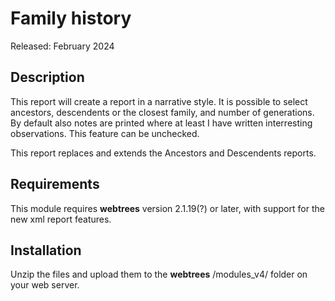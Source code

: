 #  Family history

Released: February 2024

<a name="Description"></a>

## Description

This report will create a report in a narrative style. It is possible to select ancestors, descendents or the closest family, and number of generations. By default also notes are printed where at least I have written  interresting observations. This feature can be unchecked. 

This report replaces and extends the Ancestors and Descendents reports.

## Requirements

This module requires **webtrees** version 2.1.19(?) or later, with support for the new xml report features.

<a name="Installation"></a>

## Installation

Unzip the files and upload them to the **webtrees** /modules_v4/ folder on your web server. 

